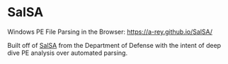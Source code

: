 # SalSA
Windows PE File Parsing in the Browser: https://a-rey.github.io/SalSA/

Built off of [SalSA](https://github.com/deptofdefense/SalSA) from the Department of Defense with the intent of deep dive PE analysis over automated parsing.
